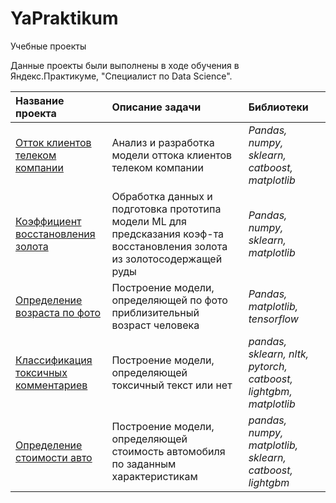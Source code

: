 # YaPraktikum
Учебные проекты


Данные проекты были выполнены в ходе обучения в Яндекс.Практикуме, "Специалист по Data Science".

| Название проекта | Описание задачи | Библиотеки | 
| :---------------------- | :---------------------- | :---------------------- |
| [Отток клиентов телеком компании](https://github.com/aazaozerskaia/YaPraktikum/tree/main/customer%20churn) | Анализ и разработка модели оттока клиентов телеком компании | *Pandas, numpy, sklearn, catboost, matplotlib* |
| [Коэффициент восстановления золота](https://github.com/aazaozerskaia/YaPraktikum/tree/main/gold%20recovery) | Обработка данных и подготовка прототипа модели ML для предсказания коэф-та восстановления золота из золотосодержащей руды | *Pandas, numpy, sklearn, matplotlib* |
| [Определение возраста по фото](https://github.com/aazaozerskaia/YaPraktikum/tree/main/age%20recognition) | Построение модели, определяющей по фото приблизительный возраст человека | *Pandas, matplotlib, tensorflow* |
| [Классификация токсичных комментариев](https://github.com/aazaozerskaia/YaPraktikum/tree/main/text%20classification) | Построение модели, определяющей токсичный текст или нет | *pandas, sklearn, nltk, pytorch, catboost, lightgbm, matplotlib* |
| [Определение стоимости авто](https://github.com/aazaozerskaia/YaPraktikum/tree/main/auto%20pricing) | Построение модели, определяющей стоимость автомобиля по заданным характеристикам | *pandas, numpy, matplotlib, sklearn, catboost, lightgbm* |
